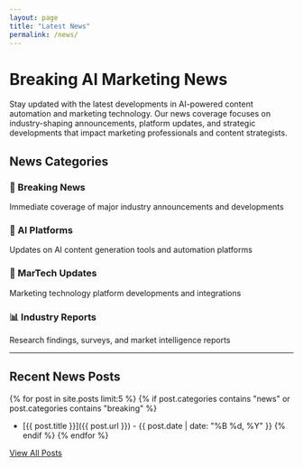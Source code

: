```yaml
---
layout: page
title: "Latest News"
permalink: /news/
---
```


# Breaking AI Marketing News

Stay updated with the latest developments in AI-powered content automation and marketing technology. Our news coverage focuses on industry-shaping announcements, platform updates, and strategic developments that impact marketing professionals and content strategists.

## News Categories

### 🚨 Breaking News
Immediate coverage of major industry announcements and developments

### 🤖 AI Platforms
Updates on AI content generation tools and automation platforms

### 🔧 MarTech Updates
Marketing technology platform developments and integrations

### 📊 Industry Reports
Research findings, surveys, and market intelligence reports

---

## Recent News Posts

{% for post in site.posts limit:5 %}
  {% if post.categories contains "news" or post.categories contains "breaking" %}
- [{{ post.title }}]({{ post.url }}) - {{ post.date | date: "%B %d, %Y" }}
  {% endif %}
{% endfor %}

[View All Posts](/) 